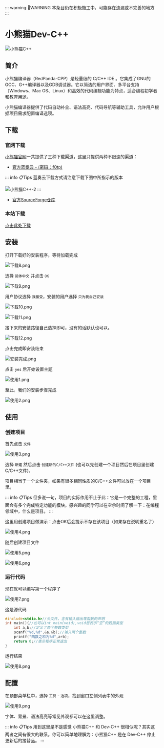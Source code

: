 ::: warning :construction:WARNING
本条目仍在积极施工中，可能存在遗漏或不完善的地方
:::

# 小熊猫Dev-C++

![小熊猫C++](/images/Environment/red-panda/rc-1.png)

## 简介

小熊猫编译器（RedPanda-CPP）是轻量级的 C/C++ IDE 。它集成了GNU的GCC、G++编译器以及GDB调试器。它以简洁的用户界面、多平台支持（Windows、Mac OS、Linux）和高效的代码编辑功能为特点，适合编程初学者和教育用途。

小熊猫编译器提供了代码自动补全、语法高亮、代码导航等辅助工具，允许用户根据项目需求配置编译选项。

## 下载

### 官网下载

[小熊猫官网](http://royqh.net/redpandacpp/download/)一共提供了三种下载渠道，这里只提供两种不限速的渠道：

- [官方蓝奏云 - (密码：f0tp)](https://wwe.lanzoui.com/b01os0mwd)

::: info :clipboard:Tips
蓝奏云下载方式请注意下载下图中所指示的版本

![小熊猫C++-2](/images/Environment/red-panda/rc-2.png)
:::

- [官方SourceForge仓库](https://sourceforge.net/projects/redpanda-cpp/files/v3.1/RedPanda.C%2B%2B.3.1.win64.MinGW64_11.4.Setup.exe/download)

### 本站下载

[点击此处下载](/download)

## 安装

打开下载好的安装程序，等待加载完成

![下载8.png](/images/Environment/red-panda/下载8.png)

选择 `简体中文` 并点击 `OK`

![下载9.png](/images/Environment/red-panda/下载9.png)

用户协议选择 `我接受`，安装的用户选择 `只为我自己安装`

![下载10.png](/images/Environment/red-panda/下载10.png)

![下载11.png](/images/Environment/red-panda/下载11.png)

接下来的安装路径自己选择即可，没有的话默认也可以。

![下载12.png](/images/Environment/red-panda/下载12.png)

点击完成即安装结束

![安装完成.png](/images/Environment/red-panda/安装完成.png)

点击 `yes` 后开始设置主题

![使用1.png](/images/Environment/red-panda/使用1.png)

至此，我们的安装步骤完成

![使用2.png](/images/Environment/red-panda/使用2.png)

## 使用

### 创建项目

首先点击 `文件`

![使用3.png](/images/Environment/red-panda/使用3.png)

选择 `新建` 然后点击 `创建新的C/C++文件` (也可以先创建一个项目然后在项目里创建C/C++文件)。

项目相当于一个文件夹，如果有很多相同性质的C/C++文件可以放在一个项目里。

::: info :clipboard:Tips
但多说一句，项目的实际作用不止于此：它是一个完整的工程，里面会有多个完成特定功能的模块。感兴趣的同学可以在空余时间了解一下：在编程领域中，什么是项目。
:::

这里用创建项目做演示：点击OK后会提示不存在该项目（如果存在说明重名了）

![使用4.png](/images/Environment/red-panda/使用4.png)

随后创建项目文件

![使用5.png](/images/Environment/red-panda/使用5.png)

![使用6.png](/images/Environment/red-panda/使用6.png)

### 运行代码

现在就可以编写第一个程序了

![使用7.png](/images/Environment/red-panda/使用7.png)

这是源代码

```c
#include<stdio.h>//头文件，含有输入输出等函数的声明
int main(){//也可以int main(void),void是表示“空”的数据类型
	int a,b;//定义了两个整数类型
	scanf("%d,%d",&a,&b);//输入两个整数
	printf("两数之和为%d",a+b);
	return 0;//表示程序正常退出
}
```
运行结果

![使用8.png](/images/Environment/red-panda/使用8.png)

## 配置

在顶部菜单栏中，选择 `工具` - `选项`，找到窗口左侧列表中的外观

![使用9.png](/images/Environment/red-panda/使用9.png)

字体、背景、语法高亮等常见外观都可以在这里调整。

::: info :clipboard:Tips
用到这里是不是感觉 小熊猫C++ 和 Dev-C++ 很相似呢？其实这两者之间有很大的联系。你可以简单地理解为：小熊猫C++ 是在 Dev-C++ 停止更新后的接替品。
:::